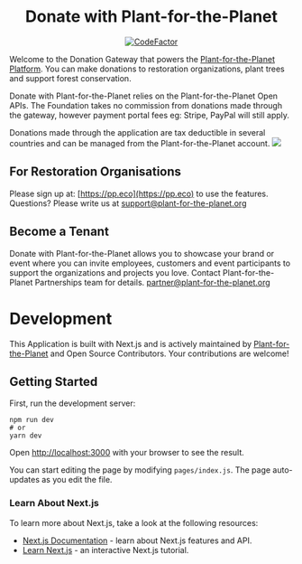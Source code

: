 <h1 align="center"> Donate with Plant-for-the-Planet</h1>
<p align="center"><a href="https://www.codefactor.io/repository/github/plant-for-the-planet-org/planet-donations"><img src="https://www.codefactor.io/repository/github/plant-for-the-planet-org/planet-donations/badge" alt="CodeFactor" /></a></p>

Welcome to the Donation Gateway that powers the [Plant-for-the-Planet Platform](https://www.plant-for-the-planet.org/). You can make donations to restoration organizations, plant trees and support forest conservation.

Donate with Plant-for-the-Planet relies on the Plant-for-the-Planet Open APIs. The Foundation takes no commission from donations made through the gateway, however payment portal fees eg: Stripe, PayPal will still apply.

Donations made through the application are tax deductible in several countries and can be managed from the Plant-for-the-Planet account.
<img src="https://s.wordpress.com/mshots/v1/https%3A%2F%2Fdonate.plant-for-the-planet.org%2F?w=4400&h=1540.jpg">
## For Restoration Organisations

Please sign up at: [https://pp.eco](https://pp.eco) to use the features. Questions? Please write us at support@plant-for-the-planet.org

## Become a Tenant

Donate with Plant-for-the-Planet allows you to showcase your brand or event where you can invite employees, customers and event participants to support the organizations and projects you love. 
Contact Plant-for-the-Planet Partnerships team for details. partner@plant-for-the-planet.org 

# Development

This Application is built with Next.js and is actively maintained by [Plant-for-the-Planet](https://www.plant-for-the-planet.org/) and Open Source Contributors.
Your contributions are welcome!

## Getting Started

First, run the development server:

```
npm run dev
# or
yarn dev

```

Open [http://localhost:3000](http://localhost:3000/) with your browser to see the result.

You can start editing the page by modifying `pages/index.js`. The page auto-updates as you edit the file.

### Learn About Next.js

To learn more about Next.js, take a look at the following resources:

- [Next.js Documentation](https://nextjs.org/docs) - learn about Next.js features and API.
- [Learn Next.js](https://nextjs.org/learn) - an interactive Next.js tutorial.

